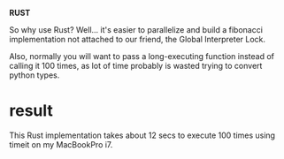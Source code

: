 **RUST**


So why use Rust? Well... it's easier to parallelize and build a fibonacci implementation not attached to our friend, the Global Interpreter Lock.

Also, normally you will want to pass a long-executing function instead of calling it 100 times, as lot of time probably is wasted trying to convert python types.

result
======
This Rust implementation takes about 12 secs to execute 100 times using timeit on my MacBookPro i7.
